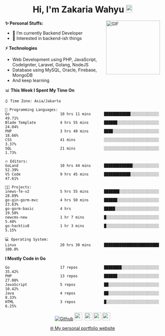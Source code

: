 <h1 align="center">Hi, I'm Zakaria Wahyu <img src="https://github.com/TheDudeThatCode/TheDudeThatCode/blob/master/Assets/Hi.gif" width="20px" height="25px"></h1>

<img align="right" alt="GIF" height="175px" src="https://www.nayakapratama.co.id/wp-content/uploads/2019/07/Website-Maintenance.gif" />

**✨ Personal Stuffs:**
- 🔭 I’m currently Backend Developer
- 🌱 Interested in backend-ish things

**⚡ Technologies**
- Web Development using PHP, JavaScript, CodeIgniter, Laravel, Golang, NodeJS
- Database using MySQL, Oracle, Firebase, MongoDB
- And keep learning

<!--START_SECTION:waka-->
📊 **This Week I Spent My Time On** 

```text
⌚︎ Time Zone: Asia/Jakarta

💬 Programming Languages: 
Go                       10 hrs 11 mins      ████████████░░░░░░░░░░░░░   49.71% 
Blade Template           4 hrs 55 mins       ██████░░░░░░░░░░░░░░░░░░░   24.04% 
PHP                      3 hrs 49 mins       ████░░░░░░░░░░░░░░░░░░░░░   18.66% 
CSS                      41 mins             ░░░░░░░░░░░░░░░░░░░░░░░░░   3.37% 
SQL                      21 mins             ░░░░░░░░░░░░░░░░░░░░░░░░░   1.73%

🔥 Editors: 
GoLand                   10 hrs 44 mins      █████████████░░░░░░░░░░░░   52.39% 
VS Code                  9 hrs 45 mins       ████████████░░░░░░░░░░░░░   47.61%

🐱‍💻 Projects: 
inews-fe-v2              5 hrs 55 mins       ███████░░░░░░░░░░░░░░░░░░   28.89% 
go-gin-gorm-mvc          4 hrs 50 mins       ██████░░░░░░░░░░░░░░░░░░░   23.63% 
go-gorm-basic            4 hrs               █████░░░░░░░░░░░░░░░░░░░░   19.58% 
newcms-new               1 hr 7 mins         █░░░░░░░░░░░░░░░░░░░░░░░░   5.48% 
go-hacktiv8              1 hr 3 mins         █░░░░░░░░░░░░░░░░░░░░░░░░   5.15%

💻 Operating System: 
Linux                    20 hrs 30 mins      █████████████████████████   100.0%

```

**I Mostly Code in Go** 

```text
Go                       17 repos            ████████░░░░░░░░░░░░░░░░░   35.42% 
PHP                      13 repos            ██████░░░░░░░░░░░░░░░░░░░   27.08% 
JavaScript               5 repos             ██░░░░░░░░░░░░░░░░░░░░░░░   10.42% 
Java                     4 repos             ██░░░░░░░░░░░░░░░░░░░░░░░   8.33% 
HTML                     3 repos             █░░░░░░░░░░░░░░░░░░░░░░░░   6.25%

```



<!--END_SECTION:waka-->

<p align="center">
<a href="https://github.com/zakariawahyu" target="_blank"><img alt="Github" src="https://img.shields.io/badge/GitHub-%2312100E.svg?&style=for-the-badge&logo=Github&logoColor=white" /></a>
<a href="https://www.twitter.com/_zakariawahyu"><img src="https://img.shields.io/badge/twitter-%231DA1F2.svg?&style=for-the-badge&logo=twitter&logoColor=white" height=25></a> 
<a href="https://www.linkedin.com/in/zakariawahyu"><img src="https://img.shields.io/badge/linkedin-%230077B5.svg?&style=for-the-badge&logo=linkedin&logoColor=white" height=25></a> 
<a href="https://www.instagram.com/_zakariawahyu"><img src="https://img.shields.io/badge/instagram-%23E4405F.svg?&style=for-the-badge&logo=instagram&logoColor=white" height=25></a>
<a href="https://medium.com/@zakariawahyu"><img src="https://img.shields.io/badge/Medium-12100E?style=for-the-badge&logo=medium&logoColor=white" height=25></a>
</p>
<p align="center"><a href="https://www.zakariawahyu.com" target="_blank">🌐 My personal portfolio website</a></p>
